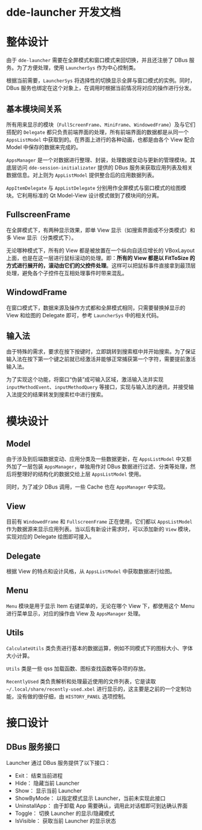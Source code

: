 
# dde-launcher 开发文档

# 整体设计

由于 `dde-launcher` 需要在全屏模式和窗口模式来回切换，并且还注册了 DBus 服务。为了方便处理，使用 `LauncherSys` 作为中心控制类。

根据当前需要，`LauncherSys` 将选择性的切换显示全屏与窗口模式的实例。同时，DBus 服务也绑定在这个对象上，在调用时根据当前情况将对应的操作进行分发。

## 基本模块间关系

所有用来显示的模块（`FullScreenFrame`、`MiniFrame`、`WindowedFrame`）及与它们搭配的 `Delegate` 都只负责前端界面的处理，所有前端界面的数据都是从同一个 `AppsListModel` 中获取到的。在界面上进行的各种动画，也都是由各个 View 配合 Model 中保存的数据来完成的。

`AppsManager` 是一个对数据进行整理、封装，处理数据变动与更新的管理模块。其底层访问 `dde-session-initializater` 提供的 DBus 服务来获取应用列表及相关数据信息。对上则为 `AppListModel` 提供整合后的应用数据列表。

`AppItemDelegate` 与 `AppListDelegate` 分别用作全屏模式与窗口模式的绘图模块。它利用标准的 Qt Model-View 设计模式做到了模块间的分离。

## FullscreenFrame

在全屏模式下，有两种显示效果，即单 View 显示（如搜索界面或不分类模式）和多 View 显示（分类模式下）。

无论哪种模式下，所有的 View 都是被放置在一个纵向自适应增长的 VBoxLayout 上面，也是在这一层进行鼠标滚动的处理。即：__所有的 View 都是以 FitToSize 的方式进行展开的，滚动由它们的父控件处理__。这样可以把鼠标事件直接拿到最顶层处理，避免各个子控件在互相处理事件时带来混乱。

## WindowdFrame

在窗口模式下，数据来源及操作方式都和全屏模式相同，只需要替换掉显示的 View 和绘图的 Delegate 即可，参考 `LauncherSys` 中的相关代码。

## 输入法

由于特殊的需求，要求在按下按键时，立即跳转到搜索框中并开始搜索。为了保证输入法在按下第一个键之前就已经激活并能够正常捕获第一个字符，需要提前激活输入法。

为了实现这个功能，将窗口“伪装”成可输入区域，激活输入法并实现 `inputMethodEvent`、`inputMethodQuery` 等接口，实现与输入法的通讯，并接受输入法提交的结果转发到搜索栏中进行搜索。

# 模块设计

## Model

由于涉及到后端数据变动、应用分类及一些数据更新，在 `AppsListModel` 中又额外加了一层包装 `AppsManager`，单独用作对 DBus 数据进行过滤、分类等处理，然后将整理好的结构化的数据交给上层 `AppsListModel` 使用。

同时，为了减少 DBus 调用，一些 Cache 也在 `AppsManager` 中实现。

## View

目前有 `WindowedFrame` 和 `FullscreenFrame` 正在使用，它们都以 `AppsListModel` 作为数据源来显示应用列表。当以后有新设计需求时，可以添加新的 `View` 模块，实现对应的 Delegate 绘图即可接入。

## Delegate

根据 View 的特点和设计风格，从 `AppsListModel` 中获取数据进行绘图。

## Menu

`Menu` 模块是用于显示 Item 右键菜单的，无论在哪个 View 下，都使用这个 Menu 进行菜单显示，对应的操作由 View 及 `AppsManager` 处理。

## Utils

`CalculateUtils` 类负责进行基本的数据运算，例如不同模式下的图标大小、字体大小计算。

`Utils` 类是一些 qss 加载函数、图标查找函数等杂项的存放。

`RecentlyUsed` 类负责解析和处理最近使用的文件列表，它是读取 `~/.local/share/recently-used.xbel` 进行显示的，这主要是之前的一个定制功能，没有做的很仔细，由 `HISTORY_PANEL` 选项控制。

# 接口设计

## DBus 服务接口

Launcher 通过 DBus 服务提供了以下接口：

- Exit： 结束当前进程
- Hide： 隐藏当前 Launcher
- Show： 显示当前 Launcher
- ShowByMode： 以指定模式显示 Launcher，当前未实现此接口
- UninstallApp： 由于卸载 App 需要确认，调用此对话框即可到达确认界面
- Toggle： 切换 Launcher 的显示/隐藏模式
- IsVisible： 获取当前 Launcher 的显示状态

